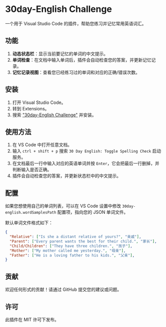 # 30day-English Challenge
一个用于 Visual Studio Code 的插件，帮助您练习并记忆常用英语词汇。

## 功能
1. **动态状态栏**：显示当前要记忆的单词的中文提示。
2. **单词检查**：在文档中输入单词后，插件会自动检查您的答案，并更新记忆记录。
3. **记忆记录视图**：查看您已经练习过的单词和对应的正确/错误次数。

## 安装
1. 打开 Visual Studio Code。
2. 转到 Extensions。
3. 搜索 ["30day-English Challenge"](https://marketplace.visualstudio.com/items?itemName=alsritter.30day-english) 并安装。

## 使用方法
1. 在 VS Code 中打开任意文档。
2. 输入 `ctrl + shift + p` 搜索 `30 Day English: Toggle Spelling Check` 启动服务。
3. 在文档最后一行中输入对应的英语单词并按 `Enter`，它会把最后一行删掉，并判断输入是否正确。
4. 插件会自动检查您的答案，并更新状态栏中的中文提示。

## 配置

如果您想使用自己的单词列表，可以在 VS Code 设置中修改 `30day-english.wordSamplesPath` 配置项，指向您的 JSON 单词文件。

默认单词文件格式如下：

```json
{
  "Relative": ["Is she a distant relative of yours?", "亲戚"],
  "Parent": ["Every parent wants the best for their child.", "家长"],
  "Child/Children": ["They have three children.", "孩子"],
  "Mother": ["My mother called me yesterday.", "母亲"],
  "Father": ["He is a loving father to his kids.", "父亲"],
}
```

## 贡献

欢迎任何形式的贡献！请通过 GitHub 提交您的建议或问题。

## 许可

此插件在 MIT 许可下发布。
